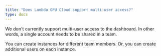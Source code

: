 ```yaml
---
title: "Does Lambda GPU Cloud support multi-user access?"
type: docs
---
```


We don't currently support multi-user access to the dashboard. In other words,
a single account needs to be shared in a team.

You can create instances for different team members. Or, you can create
additional users on each instance.
